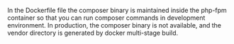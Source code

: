 In the Dockerfile file the composer binary is maintained inside the php-fpm container so that you can run composer commands in development environment. In production, the composer binary is not available, and the vendor directory is generated by docker multi-stage build.

